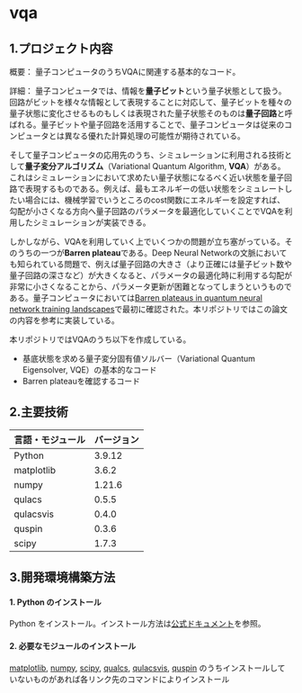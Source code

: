 # vqa
## 1.プロジェクト内容
概要：
量子コンピュータのうちVQAに関連する基本的なコード。

詳細：
量子コンピュータでは、情報を**量子ビット**という量子状態として扱う。回路がビットを様々な情報として表現することに対応して、量子ビットを種々の量子状態に変化させるものもしくは表現された量子状態そのものは**量子回路**と呼ばれる。量子ビットや量子回路を活用することで、量子コンピュータは従来のコンピュータとは異なる優れた計算処理の可能性が期待されている。

そして量子コンピュータの応用先のうち、シミュレーションに利用される技術として**量子変分アルゴリズム**（Variational Quantum Algorithm, **VQA**）がある。これはシミュレーションにおいて求めたい量子状態になるべく近い状態を量子回路で表現するものである。例えば、最もエネルギーの低い状態をシミュレートしたい場合には、機械学習でいうところのcost関数にエネルギーを設定すれば、勾配が小さくなる方向へ量子回路のパラメータを最適化していくことでVQAを利用したシミュレーションが実装できる。

しかしながら、VQAを利用していく上でいくつかの問題が立ち塞がっている。そのうちの一つが**Barren plateau**である。Deep Neural Networkの文脈においても知られている問題で、例えば量子回路の大きさ（より正確には量子ビット数や量子回路の深さなど）が大きくなると、パラメータの最適化時に利用する勾配が非常に小さくなることから、パラメータ更新が困難となってしまうというものである。量子コンピュータにおいては[Barren plateaus in quantum neural network training landscapes](https://arxiv.org/pdf/1803.11173)で最初に確認された。本リポジトリではこの論文の内容を参考に実装している。

本リポジトリではVQAのうち以下を作成している。
* 基底状態を求める量子変分固有値ソルバー（Variational Quantum Eigensolver, VQE）の基本的なコード
* Barren plateauを確認するコード

## 2.主要技術

| 言語・モジュール | バージョン |
| -------------------- | ---------- |
| Python                | 3.9.12       |
| matplotlib                | 3.6.2       |
| numpy                | 1.21.6       |
| qulacs                | 0.5.5       |
| qulacsvis                | 0.4.0       |
| quspin                | 0.3.6       |
| scipy                | 1.7.3       |

## 3.開発環境構築方法

#### 1. Python のインストール

Python をインストール。インストール方法は[公式ドキュメント](https://www.python.org/downloads/)を参照。

#### 2. 必要なモジュールのインストール

[matplotlib](https://matplotlib.org/stable/users/getting_started/), [numpy](https://numpy.org/ja/install/), [scipy](https://scipy.org/install/), [qualcs](https://docs.qulacs.org/ja/latest/intro/1_install.html), [qulacsvis](https://github.com/Qulacs-Osaka/qulacs-visualizer), [quspin](https://quspin.github.io/QuSpin/Installation.html) のうちインストールしていないものがあれば各リンク先のコマンドによりインストール
